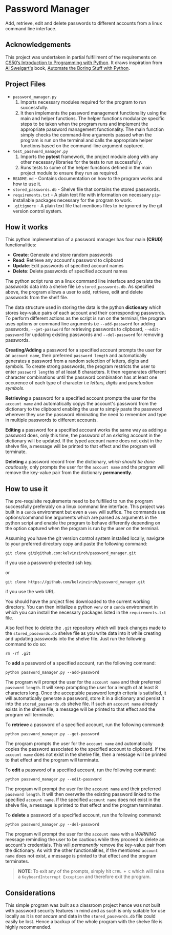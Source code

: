 # Password Manager
Add, retrieve, edit and delete passwords to different accounts from a linux command line interface.

## Acknowledgements
This project was undertaken in partial fulfillment of the requirements on [CS50’s Introduction to Programming with Python](https://cs50.harvard.edu/python/2022). It draws inspiration from [Al Sweigart's](https://alsweigart.com/) book, [Automate the Boring Stuff with Python](https://automatetheboringstuff.com/). 


## Project Files
- `password_manager.py`
    1. Imports necessary modules required for the program to run successfully. 
    2. It then implements the password management functionality using the main and helper functions. The helper functions modularize specific steps to be taken when the program runs and implement the appropriate password management functionality. The main function simply checks the command-line arguments passed when the program is run on the terminal and calls the appropriate helper functions based on the command-line argument captured. 
- `test_password_manager.py`
    1. Imports the **pytest** framework, the project module along with any other necessary libraries for the tests to run successfully.
    2. Runs tests to some of the helper functions defined in the main project module to ensure they run as required.
- `README.md` - Contains documentation on how to the program works and how to use it.
- `stored_passwords.db` - Shelve file that contains the stored passwords.
- `requirements.txt` - A plain text file with information on necessary `pip`-installable packages necessary for the program to work.
- `.gitignore` - A plain text file that mentions files to be ignored by the git version control system.

## How it works
This python implementation of a password manager has four main **(CRUD)** functionalities:
- **Create**: Generate and store random passwords
- **Read**: Retrieve any account's password to clipboard
- **Update**: Edit passwords of specified account names
- **Delete**: Delete passwords of specified account names

The python script runs on a linux command line interface and persists the passwords data into a shelve file i.e `stored_passwords.db`. As specified above, the program allows a user to add, retrieve, edit and delete passwords from the shelf file. 

The data structure used in storing the data is the python **dictionary** which stores key-value pairs of each account and their corresponding passwords. To perform different actions as the script is run on the terminal, the program uses options or command line arguments i.e `--add-password` for adding passwords, `--get-password` for retrieving passwords to clipboard, `--edit-password` for updating existing passwords and `--del-password` for removing passwords.  

**Creating/Adding** a password for a specified account prompts the user for an `account name`, their preferred `password length` and automatically generates a password from a random selection of letters, digits and symbols. To create strong passwords, the program restricts the user to enter `password length`s of at least 8 characters. It then regenerates different character combinations until the password combination has at least one occurence of each type of character i.e *letters, digits* and *punctuation symbols*. 

**Retrieving** a password for a specified account prompts the user for the `account name` and automatically copys the account's password from the dictionary to the clipboard enabling the user to simply paste the password wherever they use the password eliminating the need to remember and type in multiple passwords to different accounts.

**Editing** a password for a specified account works the same way as adding a password does, only this time, the password of an *existing* account in the dictionary will be updated. If the typed account name does not exist in the shelve file, a message will be printed to that effect and the program will terminate.

**Deleting** a password record from the dictionary, *which should be done cautiously*, only prompts the user for the `account name` and the program will remove the key-value pair from the dictionary **permanently**.

## How to use it
The pre-requisite requirements need to be fulfilled to run the program successfully preferably on a linux command line interface. This project was built in a `conda` environment but even a `venv` will suffice. The commands use options/command line arguments which are parsed as arguments in the python script and enable the program to behave differently depending on the option captured when the program is run by the user on the terminal.

Assuming you have the git version control system installed locally, navigate to your preferred directory copy and paste the following command:
```
git clone git@github.com:kelvinziroh/password_manager.git
```
if you use a password-pretected ssh key.

or 

```
git clone https://github.com/kelvinziroh/password_manager.git
```
if you use the web URL.

You should have the project files downloaded to the current working directory. You can then initialize a python `venv` or a `conda` environment in which you can install the necessary packages listed in the `requirements.txt` file.

Also feel free to delete the `.git` repository which will track changes made to the `stored_passwords.db` shelve file as you write data into it while creating and updating passwords into the shelve file. Just run the following command to do so:
```
rm -rf .git
```

To **add** a password of a specified account, run the following command:
```
python password_manager.py --add-password
```
The program will prompt the user for the `account name` and their preferred `password length`. It will keep prompting the user for a length of at least 8 characters long. Once the acceptable password length criteria is satisfied, it will automatically generate a password, store it in a dictionary and persist it into the `stored_passwords.db` shelve file. If such an `account name` already exists in the shelve file, a message will be printed to that effect and the program will terminate.

To **retrieve** a password of a specified account, run the following command:
```
python password_manager.py --get-password
```
The program prompts the user for the `account name` and automatically copies the password associated to the specified account to clipboard. If the `account name` does not exist in the shelve file, then a message will be printed to that effect and the program will terminate.

To **edit** a password of a specified account, run the following command:
```
python password_manager.py --edit-password
```
The program will prompt the user for the `account name` and their preferred `password length`. It will then overwrite the existing password linked to the specified `account name`. If the specified `account name` does not exist in the shelve file, a message is printed to that effect and the program terminates.

To **delete** a password of a specified account, run the following command:
```
python password_manager.py --del-password
```
The program will prompt the user for the `account name` with a *WARNING* message reminding the user to be cautious while they proceed to delete an account's credentials. This will *permanently* remove the key-value pair from the dictionary. As with the other functionalities, if the mentioned `account name` does not exist, a message is printed to that effect and the program terminates.

> **NOTE**: To exit any of the prompts, simply hit `CTRL + C` which will raise a `KeyboardInterrupt Exception` and therefore exit the program.

## Considerations
This simple program was built as a classroom project hence was not built with password security features in mind and as such is only suitable for use locally as it is *not secure* and data in the `stored_passwords.db` file could easily be lost. Hence a backup of the whole program with the shelve file is highly recommended. 